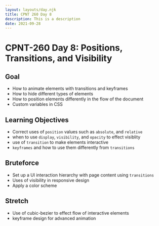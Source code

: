 ```yaml
---
layout: layouts/day.njk
title: CPNT 260 Day 8
description: This is a description
date: 2021-09-28
---
```


# CPNT-260 Day 8: Positions, Transitions, and Visibility

## Goal
* How to animate elements with transitions and keyframes
* How to hide different types of elements
* How to position elements differently in the flow of the document
* Custom variables in CSS
 
## Learning Objectives
* Correct uses of `position` values such as `absolute`, and `relative`
* when to use `display`, `visibility`, and `opacity` to effect visiblity
* use of `transition` to make elements interactive
* `keyframes` and how to use them differently from `transitions`

## Bruteforce
* Set up a UI interaction hierarchy with page content using `transitions`
* Uses of visibility in responsive design
* Apply a color scheme

## Stretch
* Use of cubic-bezier to effect flow of interactive elements
* keyframe design for advanced animation